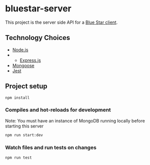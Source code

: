 # bluestar-server
This project is the server side API for a [Blue Star client](https://github.com/rasliche/bluestar-client).

## Technology Choices
- [Node.js](https://nodejs.org/en/)
- - [Express.js](https://expressjs.com/)
- [Mongoose](https://mongoosejs.com)
- [Jest](https://jestjs.io/)


## Project setup
```
npm install
```

### Compiles and hot-reloads for development

 Note: You must have an instance of MongoDB running locally before starting this server
```
npm run start:dev
```

### Watch files and run tests on changes
```
npm run test
```
